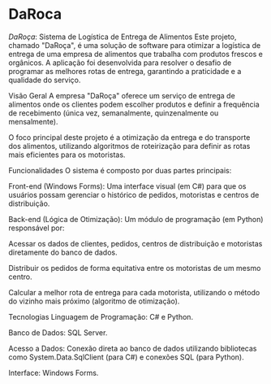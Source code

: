 # DaRoca

*DaRoça*: Sistema de Logística de Entrega de Alimentos
Este projeto, chamado "DaRoça", é uma solução de software para otimizar a logística de entrega de uma empresa de alimentos que trabalha com produtos frescos e orgânicos. A aplicação foi desenvolvida para resolver o desafio de programar as melhores rotas de entrega, garantindo a praticidade e a qualidade do serviço.

Visão Geral
A empresa "DaRoça" oferece um serviço de entrega de alimentos onde os clientes podem escolher produtos e definir a frequência de recebimento (única vez, semanalmente, quinzenalmente ou mensalmente).

O foco principal deste projeto é a otimização da entrega e do transporte dos alimentos, utilizando algoritmos de roteirização para definir as rotas mais eficientes para os motoristas.

Funcionalidades
O sistema é composto por duas partes principais:

Front-end (Windows Forms): Uma interface visual (em C#) para que os usuários possam gerenciar o histórico de pedidos, motoristas e centros de distribuição.

Back-end (Lógica de Otimização): Um módulo de programação (em Python) responsável por:

Acessar os dados de clientes, pedidos, centros de distribuição e motoristas diretamente do banco de dados.

Distribuir os pedidos de forma equitativa entre os motoristas de um mesmo centro.

Calcular a melhor rota de entrega para cada motorista, utilizando o método do vizinho mais próximo (algoritmo de otimização).

Tecnologias
Linguagem de Programação: C# e Python.

Banco de Dados: SQL Server.

Acesso a Dados: Conexão direta ao banco de dados utilizando bibliotecas como System.Data.SqlClient (para C#) e conexões SQL (para Python).

Interface: Windows Forms.

